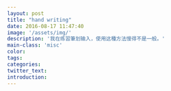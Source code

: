 ```yaml
---
layout: post
title: "hand writing"
date: 2016-08-17 11:47:40
image: '/assets/img/'
description: '我在练習筆划输入，使用这種方法慢得不是一般。'
main-class: 'misc'
color:
tags:
categories:
twitter_text:
introduction:
---
```


